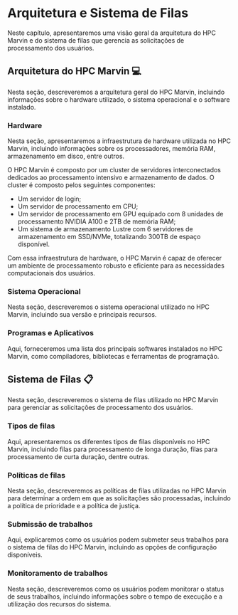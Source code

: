 # Arquitetura e Sistema de Filas

Neste capítulo, apresentaremos uma visão geral da arquitetura do HPC Marvin e do sistema de filas que gerencia as solicitações de processamento dos usuários.

## Arquitetura do HPC Marvin 💻

Nesta seção, descreveremos a arquitetura geral do HPC Marvin, incluindo informações sobre o hardware utilizado, o sistema operacional e o software instalado.

### Hardware

Nesta seção, apresentaremos a infraestrutura de hardware utilizada no HPC Marvin, incluindo informações sobre os processadores, memória RAM, armazenamento em disco, entre outros.

O HPC Marvin é composto por um cluster de servidores interconectados dedicados ao processamento intensivo e armazenamento de dados. O cluster é composto pelos seguintes componentes:

- Um servidor de login;
- Um servidor de processamento em CPU;
- Um servidor de processamento em GPU equipado com 8 unidades de processamento NVIDIA A100 e 2TB de memória RAM;
- Um sistema de armazenamento Lustre com 6 servidores de armazenamento em SSD/NVMe, totalizando 300TB de espaço disponível.

Com essa infraestrutura de hardware, o HPC Marvin é capaz de oferecer um ambiente de processamento robusto e eficiente para as necessidades computacionais dos usuários.

### Sistema Operacional

Nesta seção, descreveremos o sistema operacional utilizado no HPC Marvin, incluindo sua versão e principais recursos.

### Programas e Aplicativos

Aqui, forneceremos uma lista dos principais softwares instalados no HPC Marvin, como compiladores, bibliotecas e ferramentas de programação.

## Sistema de Filas 📋

Nesta seção, descreveremos o sistema de filas utilizado no HPC Marvin para gerenciar as solicitações de processamento dos usuários.

### Tipos de filas

Aqui, apresentaremos os diferentes tipos de filas disponíveis no HPC Marvin, incluindo filas para processamento de longa duração, filas para processamento de curta duração, dentre outras.

### Políticas de filas

Nesta seção, descreveremos as políticas de filas utilizadas no HPC Marvin para determinar a ordem em que as solicitações são processadas, incluindo a política de prioridade e a política de justiça.

### Submissão de trabalhos

Aqui, explicaremos como os usuários podem submeter seus trabalhos para o sistema de filas do HPC Marvin, incluindo as opções de configuração disponíveis.

### Monitoramento de trabalhos

Nesta seção, descreveremos como os usuários podem monitorar o status de seus trabalhos, incluindo informações sobre o tempo de execução e a utilização dos recursos do sistema.

